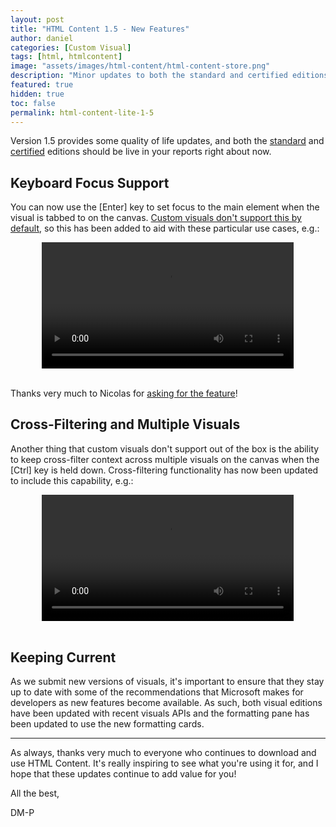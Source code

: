 ```yaml
---
layout: post
title: "HTML Content 1.5 - New Features"
author: daniel
categories: [Custom Visual]
tags: [html, htmlcontent]
image: "assets/images/html-content/html-content-store.png"
description: "Minor updates to both the standard and certified editions of the Power BI custom visual."
featured: true
hidden: true
toc: false
permalink: html-content-lite-1-5
---
```


Version 1.5 provides some quality of life updates, and both the <a href="https://appsource.microsoft.com/en-us/product/power-bi-visuals/WA200001930" target="_blank">standard</a> and <a href="https://appsource.microsoft.com/en-us/product/power-bi-visuals/coacervolimited1596856650797.htmlcontent_certified" target="_blank">certified</a> editions should be live in your reports right about now.

## Keyboard Focus Support

You can now use the [Enter] key to set focus to the main element when the visual is tabbed to on the canvas. <a href="https://learn.microsoft.com/en-us/power-bi/developer/visuals/supportskeyboardfocus-feature" target="_blank">Custom visuals don't support this by default</a>, so this has been added to aid with these particular use cases, e.g.:

<div style="text-align: center;">
<video controls width="80%">
<source src="/assets/mp4/html-content/html-content-keyboard-navigation-example.mp4" type="video/mp4">
Sorry, your browser doesn't support embedded videos.
</video>
</div>

<br/>

Thanks very much to Nicolas for <a href="https://github.com/dm-p/powerbi-visuals-html-content/issues/103" target="_blank">asking for the feature</a>!

## Cross-Filtering and Multiple Visuals

Another thing that custom visuals don't support out of the box is the ability to keep cross-filter context across multiple visuals on the canvas when the [Ctrl] key is held down. Cross-filtering functionality has now been updated to include this capability, e.g.:

<div style="text-align: center;">
<video controls width="80%">
<source src="/assets/mp4/html-content/html-content-cross-filter-multi-visuals-example.mp4" type="video/mp4">
Sorry, your browser doesn't support embedded videos.
</video>
</div>

<br/>

## Keeping Current

As we submit new versions of visuals, it's important to ensure that they stay up to date with some of the recommendations that Microsoft makes for developers as new features become available. As such, both visual editions have been updated with recent visuals APIs and the formatting pane has been updated to use the new formatting cards.

---

As always, thanks very much to everyone who continues to download and use HTML Content. It's really inspiring to see what you're using it for, and I hope that these updates continue to add value for you!

All the best,

DM-P
